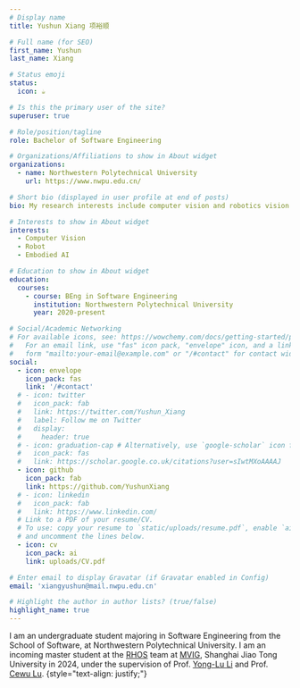 ```yaml
---
# Display name
title: Yushun Xiang 项裕顺

# Full name (for SEO)
first_name: Yushun
last_name: Xiang

# Status emoji
status:
  icon: ☕️

# Is this the primary user of the site?
superuser: true

# Role/position/tagline
role: Bachelor of Software Engineering

# Organizations/Affiliations to show in About widget
organizations:
  - name: Northwestern Polytechnical University
    url: https://www.nwpu.edu.cn/

# Short bio (displayed in user profile at end of posts)
bio: My research interests include computer vision and robotics vision

# Interests to show in About widget
interests:
  - Computer Vision
  - Robot
  - Embodied AI

# Education to show in About widget
education:
  courses:
    - course: BEng in Software Engineering
      institution: Northwestern Polytechnical University
      year: 2020-present

# Social/Academic Networking
# For available icons, see: https://wowchemy.com/docs/getting-started/page-builder/#icons
#   For an email link, use "fas" icon pack, "envelope" icon, and a link in the
#   form "mailto:your-email@example.com" or "/#contact" for contact widget.
social:
  - icon: envelope
    icon_pack: fas
    link: '/#contact'
  # - icon: twitter
  #   icon_pack: fab
  #   link: https://twitter.com/Yushun_Xiang
  #   label: Follow me on Twitter
  #   display:
  #     header: true
  # - icon: graduation-cap # Alternatively, use `google-scholar` icon from `ai` icon pack
  #   icon_pack: fas
  #   link: https://scholar.google.co.uk/citations?user=sIwtMXoAAAAJ
  - icon: github
    icon_pack: fab
    link: https://github.com/YushunXiang
  # - icon: linkedin
  #   icon_pack: fab
  #   link: https://www.linkedin.com/
  # Link to a PDF of your resume/CV.
  # To use: copy your resume to `static/uploads/resume.pdf`, enable `ai` icons in `params.yaml`,
  # and uncomment the lines below.
  - icon: cv
    icon_pack: ai
    link: uploads/CV.pdf

# Enter email to display Gravatar (if Gravatar enabled in Config)
email: 'xiangyushun@mail.nwpu.edu.cn'

# Highlight the author in author lists? (true/false)
highlight_name: true
---
```


I am an undergraduate student majoring in Software Engineering from the School of Software, at Northwestern Polytechnical University. I am an incoming master student at the [RHOS](https://mvig-rhos.com/) team at [MVIG](https://www.mvig.org/), Shanghai Jiao Tong University in 2024, under the supervision of Prof. [Yong-Lu Li](https://dirtyharrylyl.github.io/) and Prof. [Cewu Lu](https://www.mvig.org/).
{style="text-align: justify;"}
